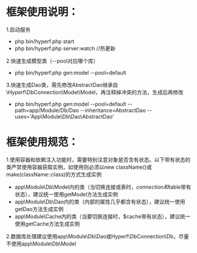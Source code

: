 # 框架使用说明：

1.启动服务
- php bin/hyperf.php start
- php bin/hyperf.php server:watch //热更新

2.快速生成模型类（--pool对应哪个库）
- php bin/hyperf.php gen:model --pool=default 

3.快速生成Dao类，需先修改AbstractDao继承自\Hyperf\DbConnection\Model\Model，再注释掉冲突的方法，生成后再修改
- php bin/hyperf.php gen:model --pool=default --path=app/Module/Db/Dao --inheritance=AbstractDao --uses='App\Module\Db\Dao\AbstractDao'
    
# 框架使用规范：

1.使用容器和依赖注入功能时，需要特别注意对象是否含有状态。以下带有状态的类严禁使用容器获取实例，如使用则必须以new className()或make(className::class)的方式生成实例
- app\Module\Db\Model内的类（当切换连接或表时，$connection和$table带有状态），建议统一使用getModel方法生成实例
- app\Module\Db\Dao内的类（内部的属性几乎都含有状态），建议统一使用getDao方法生成实例
- app\Module\Cache内的类（当要切换连接时，$cache带有状态），建议统一使用getCache方法生成实例

2.数据库处理建议使用app\Module\Db\Dao或Hyperf\DbConnection\Db，尽量不使用app\Module\Db\Model